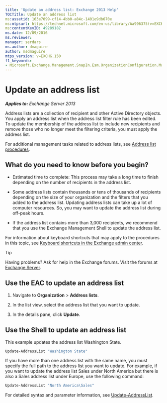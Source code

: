 ```yaml
---
title: 'Update an address list: Exchange 2013 Help'
TOCTitle: Update an address list
ms:assetid: 163e7099-cf14-4bb0-a84c-1401e9db670e
ms:mtpsurl: https://technet.microsoft.com/en-us/library/Aa996375(v=EXCHG.150)
ms:contentKeyID: 49289182
ms.date: 12/09/2016
ms.reviewer: 
manager: serdars
ms.author: dmaguire
author: msdmaguire
mtps_version: v=EXCHG.150
f1_keywords:
- Microsoft.Exchange.Management.SnapIn.Esm.OrganizationConfiguration.Mailbox.UpdateAddressListWizardForm.ScheduleWizardPage
---
```


# Update an address list

_**Applies to:** Exchange Server 2013_

Address lists are a collection of recipient and other Active Directory objects. You apply an address list when the address list filter rule has been edited. To update the membership of the address list to include new recipients and remove those who no longer meet the filtering criteria, you must apply the address list.

For additional management tasks related to address lists, see [Address list procedures](address-list-procedures-exchange-2013-help.md).

## What do you need to know before you begin?

- Estimated time to complete: This process may take a long time to finish depending on the number of recipients in the address list.

- Some address lists contain thousands or tens of thousands of recipients depending on the size of your organization and the filters that you added to the address list. Updating address lists can take up a lot of computer resources. So, you may want to update the address list during off-peak hours.

- If the address list contains more than 3,000 recipients, we recommend that you use the Exchange Management Shell to update the address list.

For information about keyboard shortcuts that may apply to the procedures in this topic, see [Keyboard shortcuts in the Exchange admin center](keyboard-shortcuts-in-the-exchange-admin-center-2013-help.md).

> [!TIP]
> Having problems? Ask for help in the Exchange forums. Visit the forums at [Exchange Server](https://go.microsoft.com/fwlink/p/?linkid=60612).

## Use the EAC to update an address list

1. Navigate to **Organization** \> **Address lists**.

2. In the list view, select the address list that you want to update.

3. In the details pane, click **Update**.

## Use the Shell to update an address list

This example updates the address list Washington State.

```powershell
Update-AddressList "Washington State"
```

If you have more than one address list with the same name, you must specify the full path to the address list you want to update. For example, if you want to update the address list Sales under North America but there is also a Sales address list under Europe, use the following command:

```powershell
Update-AddressList "North America\Sales"
```

For detailed syntax and parameter information, see [Update-AddressList](https://technet.microsoft.com/en-us/library/aa997982\(v=exchg.150\)).

